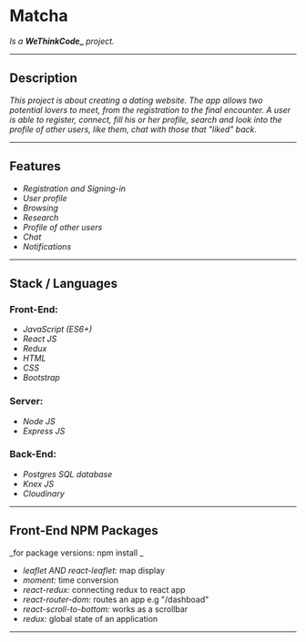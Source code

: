 # Matcha
<em>Is a</em> **_WeThinkCode__** <em>project.</em>
<hr />

<h2> Description </h2>
<p>
  <em>
    This project is about creating a dating website.
    The app allows two potential lovers to meet, from the registration to the final encounter.
    A user is able to register, connect, fill his or her profile, search and look into the profile of other users, like them, chat with those that "liked" back.
  </em>
</p>
<hr />

<h2> Features </h2>
<p>
  <ul>
    <li>
      <em>Registration and Signing-in</em>
    </li>
    <li>
      <em>User profile</em>
    </li>
    <li>
      <em>Browsing</em>
    </li>
    <li>
      <em>Research</em>
    </li>
    <li>
      <em>Profile of other users</em>
    </li>
    <li>
      <em>Chat</em>
    </li>
    <li>
      <em>Notifications</em>
    </li>
  </ul>
</p>
<hr />

<h2> Stack / Languages</h2>
<p>
  <h3> Front-End: </h3>
  <ul>
    <li>
      <em>JavaScript (ES6+)</em>
    </li>
    <li>
      <em>React JS</em>
    </li>
    <li>
      <em>Redux</em>
    </li>
    <li>
      <em>HTML</em>
    </li>
    <li>
      <em>CSS</em>
    </li>
    <li>
      <em>Bootstrap</em>
    </li>
  </ul>
  
  <h3> Server: </h3>
  <ul>
    <li>
      <em>Node JS</em>
    </li>
    <li>
      <em>Express JS</em>
    </li>
  </ul>
  
  <h3> Back-End: </h3>
  <ul>
    <li>
      <em>Postgres SQL database</em>
    </li>
    <li>
      <em>Knex JS</em>
    </li>
    <li>
      <em>Cloudinary</em>
    </li>
  </ul>
</p>
<hr />

<h2> Front-End NPM Packages </h2> _for package versions: npm install <package name>_
<p>
  <ul>
    <li>
      <em>leaflet AND react-leaflet:</em> map display
    </li>
    <li>
      <em>moment:</em> time conversion
    </li>
    <li>
      <em>react-redux:</em> connecting redux to react app
    </li>
    <li>
      <em>react-router-dom:</em> routes an app e.g "/dashboad"
    </li>
    <li>
      <em>react-scroll-to-bottom:</em> works as a scrollbar
    </li>
    <li>
      <em>redux:</em> global state of an application
    </li>
  </ul>
</p>
<hr />
